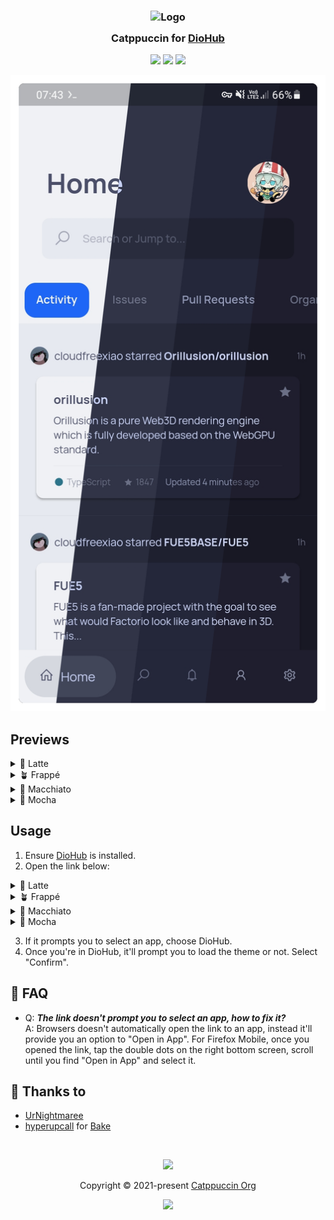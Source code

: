 <h3 align="center">
	<img src="https://raw.githubusercontent.com/catppuccin/catppuccin/main/assets/logos/exports/1544x1544_circle.png" width="100" alt="Logo"/><br/>
	<img src="https://raw.githubusercontent.com/catppuccin/catppuccin/main/assets/misc/transparent.png" height="30" width="0px"/>
	Catppuccin for <a href="https://github.com/NamanShergill/diohub">DioHub</a>
	<img src="https://raw.githubusercontent.com/catppuccin/catppuccin/main/assets/misc/transparent.png" height="30" width="0px"/>
</h3>

<p align="center">
	<a href="https://github.com/UrNightmaree/catppuccin-diohub/stargazers"><img src="https://img.shields.io/github/stars/UrNightmaree/catppuccin-diohub?colorA=363a4f&colorB=b7bdf8&style=for-the-badge"></a>
	<a href="https://github.com/UrNightmaree/catppuccin-diohub/issues"><img src="https://img.shields.io/github/issues/UrNightmaree/catppuccin-diohub?colorA=363a4f&colorB=f5a97f&style=for-the-badge"></a>
	<a href="https://github.com/UrNightmaree/catppuccin-diohub/contributors"><img src="https://img.shields.io/github/contributors/UrNightmaree/catppuccin-diohub?colorA=363a4f&colorB=a6da95&style=for-the-badge"></a>
</p>

<p align="center">
	<img src="./assets/preview.webp"/>
</p>

## Previews

<details>
<summary>🌻 Latte</summary>
<img src="./assets/latte.webp"/>
</details>
<details>
<summary>🪴 Frappé</summary>
<img src="./assets/frappe.webp"/>
</details>
<details>
<summary>🌺 Macchiato</summary>
<img src="./assets/macchiato.webp"/>
</details>
<details>
<summary>🌿 Mocha</summary>
<img src="./assets/mocha.webp"/>
</details>

## Usage

1. Ensure [DioHub](https://github.com/NamanShergill/diohub) is installed.
2. Open the link below:
<details>
<summary>🌻 Latte</summary>

- **<a href="https://theme.felix.diohub?format_ver=0&elementsOnColours=ff5c5f77&accent=ffdc8a78&faded3=ff9ca0b0&faded2=ff8c8fa1&faded1=ff7c7f93&baseElements=ff4c4f69&secondary=ffe6e9ef&primary=ffeff1f5"><img alt="Latte Rosewater" src="https://github.com/catppuccin/catppuccin/raw/main/assets/palette/circles/latte_rosewater.png" height="12" width="12" />&nbsp;Rosewater</a>**
- **<a href="https://theme.felix.diohub?format_ver=0&elementsOnColours=ff5c5f77&accent=ffdd7878&faded3=ff9ca0b0&faded2=ff8c8fa1&faded1=ff7c7f93&baseElements=ff4c4f69&secondary=ffe6e9ef&primary=ffeff1f5"><img alt="Latte Flamingo" src="https://github.com/catppuccin/catppuccin/raw/main/assets/palette/circles/latte_flamingo.png" height="12" width="12" />&nbsp;Flamingo</a>**
- **<a href="https://theme.felix.diohub?format_ver=0&elementsOnColours=ff5c5f77&accent=ffea76cb&faded3=ff9ca0b0&faded2=ff8c8fa1&faded1=ff7c7f93&baseElements=ff4c4f69&secondary=ffe6e9ef&primary=ffeff1f5"><img alt="Latte Pink" src="https://github.com/catppuccin/catppuccin/raw/main/assets/palette/circles/latte_pink.png" height="12" width="12" />&nbsp;Pink</a>**
- **<a href="https://theme.felix.diohub?format_ver=0&elementsOnColours=ff5c5f77&accent=ff8839ef&faded3=ff9ca0b0&faded2=ff8c8fa1&faded1=ff7c7f93&baseElements=ff4c4f69&secondary=ffe6e9ef&primary=ffeff1f5"><img alt="Latte Mauve" src="https://github.com/catppuccin/catppuccin/raw/main/assets/palette/circles/latte_mauve.png" height="12" width="12" />&nbsp;Mauve</a>**
- **<a href="https://theme.felix.diohub?format_ver=0&elementsOnColours=ff5c5f77&accent=ffd20f39&faded3=ff9ca0b0&faded2=ff8c8fa1&faded1=ff7c7f93&baseElements=ff4c4f69&secondary=ffe6e9ef&primary=ffeff1f5"><img alt="Latte Red" src="https://github.com/catppuccin/catppuccin/raw/main/assets/palette/circles/latte_red.png" height="12" width="12" />&nbsp;Red</a>**
- **<a href="https://theme.felix.diohub?format_ver=0&elementsOnColours=ff5c5f77&accent=ffe64553&faded3=ff9ca0b0&faded2=ff8c8fa1&faded1=ff7c7f93&baseElements=ff4c4f69&secondary=ffe6e9ef&primary=ffeff1f5"><img alt="Latte Maroon" src="https://github.com/catppuccin/catppuccin/raw/main/assets/palette/circles/latte_maroon.png" height="12" width="12" />&nbsp;Maroon</a>**
- **<a href="https://theme.felix.diohub?format_ver=0&elementsOnColours=ff5c5f77&accent=fffe640b&faded3=ff9ca0b0&faded2=ff8c8fa1&faded1=ff7c7f93&baseElements=ff4c4f69&secondary=ffe6e9ef&primary=ffeff1f5"><img alt="Latte Peach" src="https://github.com/catppuccin/catppuccin/raw/main/assets/palette/circles/latte_peach.png" height="12" width="12" />&nbsp;Peach</a>**
- **<a href="https://theme.felix.diohub?format_ver=0&elementsOnColours=ff5c5f77&accent=ffdf8e1d&faded3=ff9ca0b0&faded2=ff8c8fa1&faded1=ff7c7f93&baseElements=ff4c4f69&secondary=ffe6e9ef&primary=ffeff1f5"><img alt="Latte Yellow" src="https://github.com/catppuccin/catppuccin/raw/main/assets/palette/circles/latte_yellow.png" height="12" width="12" />&nbsp;Yellow</a>**
- **<a href="https://theme.felix.diohub?format_ver=0&elementsOnColours=ff5c5f77&accent=ff40a02b&faded3=ff9ca0b0&faded2=ff8c8fa1&faded1=ff7c7f93&baseElements=ff4c4f69&secondary=ffe6e9ef&primary=ffeff1f5"><img alt="Latte Green" src="https://github.com/catppuccin/catppuccin/raw/main/assets/palette/circles/latte_green.png" height="12" width="12" />&nbsp;Green</a>**
- **<a href="https://theme.felix.diohub?format_ver=0&elementsOnColours=ff5c5f77&accent=ff179299&faded3=ff9ca0b0&faded2=ff8c8fa1&faded1=ff7c7f93&baseElements=ff4c4f69&secondary=ffe6e9ef&primary=ffeff1f5"><img alt="Latte Teal" src="https://github.com/catppuccin/catppuccin/raw/main/assets/palette/circles/latte_teal.png" height="12" width="12" />&nbsp;Teal</a>**
- **<a href="https://theme.felix.diohub?format_ver=0&elementsOnColours=ff5c5f77&accent=ff04a5e5&faded3=ff9ca0b0&faded2=ff8c8fa1&faded1=ff7c7f93&baseElements=ff4c4f69&secondary=ffe6e9ef&primary=ffeff1f5"><img alt="Latte Sky" src="https://github.com/catppuccin/catppuccin/raw/main/assets/palette/circles/latte_sky.png" height="12" width="12" />&nbsp;Sky</a>**
- **<a href="https://theme.felix.diohub?format_ver=0&elementsOnColours=ff5c5f77&accent=ff209fb5&faded3=ff9ca0b0&faded2=ff8c8fa1&faded1=ff7c7f93&baseElements=ff4c4f69&secondary=ffe6e9ef&primary=ffeff1f5"><img alt="Latte Sapphire" src="https://github.com/catppuccin/catppuccin/raw/main/assets/palette/circles/latte_sapphire.png" height="12" width="12" />&nbsp;Sapphire</a>**
- **<a href="https://theme.felix.diohub?format_ver=0&elementsOnColours=ff5c5f77&accent=ff1e66f5&faded3=ff9ca0b0&faded2=ff8c8fa1&faded1=ff7c7f93&baseElements=ff4c4f69&secondary=ffe6e9ef&primary=ffeff1f5"><img alt="Latte Blue" src="https://github.com/catppuccin/catppuccin/raw/main/assets/palette/circles/latte_blue.png" height="12" width="12" />&nbsp;Blue</a>**
- **<a href="https://theme.felix.diohub?format_ver=0&elementsOnColours=ff5c5f77&accent=ff7287fd&faded3=ff9ca0b0&faded2=ff8c8fa1&faded1=ff7c7f93&baseElements=ff4c4f69&secondary=ffe6e9ef&primary=ffeff1f5"><img alt="Latte Lavender" src="https://github.com/catppuccin/catppuccin/raw/main/assets/palette/circles/latte_lavender.png" height="12" width="12" />&nbsp;Lavender</a>**
</details>
<details>
<summary>🪴 Frappé</summary>

- **<a href="https://theme.felix.diohub?format_ver=0&elementsOnColours=ffb5bfe2&accent=fff4dbd6&faded3=ff6c7086&faded2=ff7f849c&faded1=ff9399b2&baseElements=ffc6d0f5&secondary=ff292c3c&primary=ff303446"><img alt="Frappe Rosewater" src="https://github.com/catppuccin/catppuccin/raw/main/assets/palette/circles/frappe_rosewater.png" height="12" width="12" />&nbsp;Rosewater</a>**
- **<a href="https://theme.felix.diohub?format_ver=0&elementsOnColours=ffb5bfe2&accent=fff0c6c6&faded3=ff6c7086&faded2=ff7f849c&faded1=ff9399b2&baseElements=ffc6d0f5&secondary=ff292c3c&primary=ff303446"><img alt="Frappe Flamingo" src="https://github.com/catppuccin/catppuccin/raw/main/assets/palette/circles/frappe_flamingo.png" height="12" width="12" />&nbsp;Flamingo</a>**
- **<a href="https://theme.felix.diohub?format_ver=0&elementsOnColours=ffb5bfe2&accent=fff5bde6&faded3=ff6c7086&faded2=ff7f849c&faded1=ff9399b2&baseElements=ffc6d0f5&secondary=ff292c3c&primary=ff303446"><img alt="Frappe Pink" src="https://github.com/catppuccin/catppuccin/raw/main/assets/palette/circles/frappe_pink.png" height="12" width="12" />&nbsp;Pink</a>**
- **<a href="https://theme.felix.diohub?format_ver=0&elementsOnColours=ffb5bfe2&accent=ffc6a0f6&faded3=ff6c7086&faded2=ff7f849c&faded1=ff9399b2&baseElements=ffc6d0f5&secondary=ff292c3c&primary=ff303446"><img alt="Frappe Mauve" src="https://github.com/catppuccin/catppuccin/raw/main/assets/palette/circles/frappe_mauve.png" height="12" width="12" />&nbsp;Mauve</a>**
- **<a href="https://theme.felix.diohub?format_ver=0&elementsOnColours=ffb5bfe2&accent=ffed8796&faded3=ff6c7086&faded2=ff7f849c&faded1=ff9399b2&baseElements=ffc6d0f5&secondary=ff292c3c&primary=ff303446"><img alt="Frappe Red" src="https://github.com/catppuccin/catppuccin/raw/main/assets/palette/circles/frappe_red.png" height="12" width="12" />&nbsp;Red</a>**
- **<a href="https://theme.felix.diohub?format_ver=0&elementsOnColours=ffb5bfe2&accent=ffee99a0&faded3=ff6c7086&faded2=ff7f849c&faded1=ff9399b2&baseElements=ffc6d0f5&secondary=ff292c3c&primary=ff303446"><img alt="Frappe Maroon" src="https://github.com/catppuccin/catppuccin/raw/main/assets/palette/circles/frappe_maroon.png" height="12" width="12" />&nbsp;Maroon</a>**
- **<a href="https://theme.felix.diohub?format_ver=0&elementsOnColours=ffb5bfe2&accent=fff5a97f&faded3=ff6c7086&faded2=ff7f849c&faded1=ff9399b2&baseElements=ffc6d0f5&secondary=ff292c3c&primary=ff303446"><img alt="Frappe Peach" src="https://github.com/catppuccin/catppuccin/raw/main/assets/palette/circles/frappe_peach.png" height="12" width="12" />&nbsp;Peach</a>**
- **<a href="https://theme.felix.diohub?format_ver=0&elementsOnColours=ffb5bfe2&accent=ffeed49f&faded3=ff6c7086&faded2=ff7f849c&faded1=ff9399b2&baseElements=ffc6d0f5&secondary=ff292c3c&primary=ff303446"><img alt="Frappe Yellow" src="https://github.com/catppuccin/catppuccin/raw/main/assets/palette/circles/frappe_yellow.png" height="12" width="12" />&nbsp;Yellow</a>**
- **<a href="https://theme.felix.diohub?format_ver=0&elementsOnColours=ffb5bfe2&accent=ffa6da95&faded3=ff6c7086&faded2=ff7f849c&faded1=ff9399b2&baseElements=ffc6d0f5&secondary=ff292c3c&primary=ff303446"><img alt="Frappe Green" src="https://github.com/catppuccin/catppuccin/raw/main/assets/palette/circles/frappe_green.png" height="12" width="12" />&nbsp;Green</a>**
- **<a href="https://theme.felix.diohub?format_ver=0&elementsOnColours=ffb5bfe2&accent=ff8bd5ca&faded3=ff6c7086&faded2=ff7f849c&faded1=ff9399b2&baseElements=ffc6d0f5&secondary=ff292c3c&primary=ff303446"><img alt="Frappe Teal" src="https://github.com/catppuccin/catppuccin/raw/main/assets/palette/circles/frappe_teal.png" height="12" width="12" />&nbsp;Teal</a>**
- **<a href="https://theme.felix.diohub?format_ver=0&elementsOnColours=ffb5bfe2&accent=ff91d7e3&faded3=ff6c7086&faded2=ff7f849c&faded1=ff9399b2&baseElements=ffc6d0f5&secondary=ff292c3c&primary=ff303446"><img alt="Frappe Sky" src="https://github.com/catppuccin/catppuccin/raw/main/assets/palette/circles/frappe_sky.png" height="12" width="12" />&nbsp;Sky</a>**
- **<a href="https://theme.felix.diohub?format_ver=0&elementsOnColours=ffb5bfe2&accent=ff7dc4e4&faded3=ff6c7086&faded2=ff7f849c&faded1=ff9399b2&baseElements=ffc6d0f5&secondary=ff292c3c&primary=ff303446"><img alt="Frappe Sapphire" src="https://github.com/catppuccin/catppuccin/raw/main/assets/palette/circles/frappe_sapphire.png" height="12" width="12" />&nbsp;Sapphire</a>**
- **<a href="https://theme.felix.diohub?format_ver=0&elementsOnColours=ffb5bfe2&accent=ff8aadf4&faded3=ff6c7086&faded2=ff7f849c&faded1=ff9399b2&baseElements=ffc6d0f5&secondary=ff292c3c&primary=ff303446"><img alt="Frappe Blue" src="https://github.com/catppuccin/catppuccin/raw/main/assets/palette/circles/frappe_blue.png" height="12" width="12" />&nbsp;Blue</a>**
- **<a href="https://theme.felix.diohub?format_ver=0&elementsOnColours=ffb5bfe2&accent=ffb7bdf8&faded3=ff6c7086&faded2=ff7f849c&faded1=ff9399b2&baseElements=ffc6d0f5&secondary=ff292c3c&primary=ff303446"><img alt="Frappe Lavender" src="https://github.com/catppuccin/catppuccin/raw/main/assets/palette/circles/frappe_lavender.png" height="12" width="12" />&nbsp;Lavender</a>**
</details>
<details>
<summary>🌺 Macchiato</summary>

- **<a href="https://theme.felix.diohub?format_ver=0&elementsOnColours=ffb8c0e0&accent=fff4dbd6&faded3=ff939ab7&faded2=ff8087a2&faded1=ff6e738d&baseElements=ffcad3f5&secondary=ff1e2030&primary=ff24273a"><img alt="Macchiato Rosewater" src="https://github.com/catppuccin/catppuccin/raw/main/assets/palette/circles/macchiato_rosewater.png" height="12" width="12" />&nbsp;Rosewater</a>**
- **<a href="https://theme.felix.diohub?format_ver=0&elementsOnColours=ffb8c0e0&accent=fff0c6c6&faded3=ff939ab7&faded2=ff8087a2&faded1=ff6e738d&baseElements=ffcad3f5&secondary=ff1e2030&primary=ff24273a"><img alt="Macchiato Flamingo" src="https://github.com/catppuccin/catppuccin/raw/main/assets/palette/circles/macchiato_flamingo.png" height="12" width="12" />&nbsp;Flamingo</a>**
- **<a href="https://theme.felix.diohub?format_ver=0&elementsOnColours=ffb8c0e0&accent=fff5bde6&faded3=ff939ab7&faded2=ff8087a2&faded1=ff6e738d&baseElements=ffcad3f5&secondary=ff1e2030&primary=ff24273a"><img alt="Macchiato Pink" src="https://github.com/catppuccin/catppuccin/raw/main/assets/palette/circles/macchiato_pink.png" height="12" width="12" />&nbsp;Pink</a>**
- **<a href="https://theme.felix.diohub?format_ver=0&elementsOnColours=ffb8c0e0&accent=ffc6a0f6&faded3=ff939ab7&faded2=ff8087a2&faded1=ff6e738d&baseElements=ffcad3f5&secondary=ff1e2030&primary=ff24273a"><img alt="Macchiato Mauve" src="https://github.com/catppuccin/catppuccin/raw/main/assets/palette/circles/macchiato_mauve.png" height="12" width="12" />&nbsp;Mauve</a>**
- **<a href="https://theme.felix.diohub?format_ver=0&elementsOnColours=ffb8c0e0&accent=ffed8796&faded3=ff939ab7&faded2=ff8087a2&faded1=ff6e738d&baseElements=ffcad3f5&secondary=ff1e2030&primary=ff24273a"><img alt="Macchiato Red" src="https://github.com/catppuccin/catppuccin/raw/main/assets/palette/circles/macchiato_red.png" height="12" width="12" />&nbsp;Red</a>**
- **<a href="https://theme.felix.diohub?format_ver=0&elementsOnColours=ffb8c0e0&accent=ffee99a0&faded3=ff939ab7&faded2=ff8087a2&faded1=ff6e738d&baseElements=ffcad3f5&secondary=ff1e2030&primary=ff24273a"><img alt="Macchiato Maroon" src="https://github.com/catppuccin/catppuccin/raw/main/assets/palette/circles/macchiato_maroon.png" height="12" width="12" />&nbsp;Maroon</a>**
- **<a href="https://theme.felix.diohub?format_ver=0&elementsOnColours=ffb8c0e0&accent=fff5a97f&faded3=ff939ab7&faded2=ff8087a2&faded1=ff6e738d&baseElements=ffcad3f5&secondary=ff1e2030&primary=ff24273a"><img alt="Macchiato Peach" src="https://github.com/catppuccin/catppuccin/raw/main/assets/palette/circles/macchiato_peach.png" height="12" width="12" />&nbsp;Peach</a>**
- **<a href="https://theme.felix.diohub?format_ver=0&elementsOnColours=ffb8c0e0&accent=ffeed49f&faded3=ff939ab7&faded2=ff8087a2&faded1=ff6e738d&baseElements=ffcad3f5&secondary=ff1e2030&primary=ff24273a"><img alt="Macchiato Yellow" src="https://github.com/catppuccin/catppuccin/raw/main/assets/palette/circles/macchiato_yellow.png" height="12" width="12" />&nbsp;Yellow</a>**
- **<a href="https://theme.felix.diohub?format_ver=0&elementsOnColours=ffb8c0e0&accent=ffa6da95&faded3=ff939ab7&faded2=ff8087a2&faded1=ff6e738d&baseElements=ffcad3f5&secondary=ff1e2030&primary=ff24273a"><img alt="Macchiato Green" src="https://github.com/catppuccin/catppuccin/raw/main/assets/palette/circles/macchiato_green.png" height="12" width="12" />&nbsp;Green</a>**
- **<a href="https://theme.felix.diohub?format_ver=0&elementsOnColours=ffb8c0e0&accent=ff8bd5ca&faded3=ff939ab7&faded2=ff8087a2&faded1=ff6e738d&baseElements=ffcad3f5&secondary=ff1e2030&primary=ff24273a"><img alt="Macchiato Teal" src="https://github.com/catppuccin/catppuccin/raw/main/assets/palette/circles/macchiato_teal.png" height="12" width="12" />&nbsp;Teal</a>**
- **<a href="https://theme.felix.diohub?format_ver=0&elementsOnColours=ffb8c0e0&accent=ff91d7e3&faded3=ff939ab7&faded2=ff8087a2&faded1=ff6e738d&baseElements=ffcad3f5&secondary=ff1e2030&primary=ff24273a"><img alt="Macchiato Sky" src="https://github.com/catppuccin/catppuccin/raw/main/assets/palette/circles/macchiato_sky.png" height="12" width="12" />&nbsp;Sky</a>**
- **<a href="https://theme.felix.diohub?format_ver=0&elementsOnColours=ffb8c0e0&accent=ff7dc4e4&faded3=ff939ab7&faded2=ff8087a2&faded1=ff6e738d&baseElements=ffcad3f5&secondary=ff1e2030&primary=ff24273a"><img alt="Macchiato Sapphire" src="https://github.com/catppuccin/catppuccin/raw/main/assets/palette/circles/macchiato_sapphire.png" height="12" width="12" />&nbsp;Sapphire</a>**
- **<a href="https://theme.felix.diohub?format_ver=0&elementsOnColours=ffb8c0e0&accent=ff8aadf4&faded3=ff939ab7&faded2=ff8087a2&faded1=ff6e738d&baseElements=ffcad3f5&secondary=ff1e2030&primary=ff24273a"><img alt="Macchiato Blue" src="https://github.com/catppuccin/catppuccin/raw/main/assets/palette/circles/macchiato_blue.png" height="12" width="12" />&nbsp;Blue</a>**
- **<a href="https://theme.felix.diohub?format_ver=0&elementsOnColours=ffb8c0e0&accent=ffb7bdf8&faded3=ff939ab7&faded2=ff8087a2&faded1=ff6e738d&baseElements=ffcad3f5&secondary=ff1e2030&primary=ff24273a"><img alt="Macchiato Lavender" src="https://github.com/catppuccin/catppuccin/raw/main/assets/palette/circles/macchiato_lavender.png" height="12" width="12" />&nbsp;Lavender</a>**
</details>
<details>
<summary>🌿 Mocha</summary>

- **<a href="https://theme.felix.diohub?format_ver=0&elementsOnColours=ffbac2de&accent=fff5e0dc&faded3=ff6c7086&faded2=ff7f849c&faded1=ff9399b2&baseElements=ffcdd6f4&secondary=ff181825&primary=ff1e1e2e"><img alt="Mocha Rosewater" src="https://github.com/catppuccin/catppuccin/raw/main/assets/palette/circles/mocha_rosewater.png" height="12" width="12" />&nbsp;Rosewater</a>**
- **<a href="https://theme.felix.diohub?format_ver=0&elementsOnColours=ffbac2de&accent=fff2cdcd&faded3=ff6c7086&faded2=ff7f849c&faded1=ff9399b2&baseElements=ffcdd6f4&secondary=ff181825&primary=ff1e1e2e"><img alt="Mocha Flamingo" src="https://github.com/catppuccin/catppuccin/raw/main/assets/palette/circles/mocha_flamingo.png" height="12" width="12" />&nbsp;Flamingo</a>**
- **<a href="https://theme.felix.diohub?format_ver=0&elementsOnColours=ffbac2de&accent=fff5c2e7&faded3=ff6c7086&faded2=ff7f849c&faded1=ff9399b2&baseElements=ffcdd6f4&secondary=ff181825&primary=ff1e1e2e"><img alt="Mocha Pink" src="https://github.com/catppuccin/catppuccin/raw/main/assets/palette/circles/mocha_pink.png" height="12" width="12" />&nbsp;Pink</a>**
- **<a href="https://theme.felix.diohub?format_ver=0&elementsOnColours=ffbac2de&accent=ffcba6f7&faded3=ff6c7086&faded2=ff7f849c&faded1=ff9399b2&baseElements=ffcdd6f4&secondary=ff181825&primary=ff1e1e2e"><img alt="Mocha Mauve" src="https://github.com/catppuccin/catppuccin/raw/main/assets/palette/circles/mocha_mauve.png" height="12" width="12" />&nbsp;Mauve</a>**
- **<a href="https://theme.felix.diohub?format_ver=0&elementsOnColours=ffbac2de&accent=fff38ba8&faded3=ff6c7086&faded2=ff7f849c&faded1=ff9399b2&baseElements=ffcdd6f4&secondary=ff181825&primary=ff1e1e2e"><img alt="Mocha Red" src="https://github.com/catppuccin/catppuccin/raw/main/assets/palette/circles/mocha_red.png" height="12" width="12" />&nbsp;Red</a>**
- **<a href="https://theme.felix.diohub?format_ver=0&elementsOnColours=ffbac2de&accent=ffeba0ac&faded3=ff6c7086&faded2=ff7f849c&faded1=ff9399b2&baseElements=ffcdd6f4&secondary=ff181825&primary=ff1e1e2e"><img alt="Mocha Maroon" src="https://github.com/catppuccin/catppuccin/raw/main/assets/palette/circles/mocha_maroon.png" height="12" width="12" />&nbsp;Maroon</a>**
- **<a href="https://theme.felix.diohub?format_ver=0&elementsOnColours=ffbac2de&accent=fffab387&faded3=ff6c7086&faded2=ff7f849c&faded1=ff9399b2&baseElements=ffcdd6f4&secondary=ff181825&primary=ff1e1e2e"><img alt="Mocha Peach" src="https://github.com/catppuccin/catppuccin/raw/main/assets/palette/circles/mocha_peach.png" height="12" width="12" />&nbsp;Peach</a>**
- **<a href="https://theme.felix.diohub?format_ver=0&elementsOnColours=ffbac2de&accent=fff9e2af&faded3=ff6c7086&faded2=ff7f849c&faded1=ff9399b2&baseElements=ffcdd6f4&secondary=ff181825&primary=ff1e1e2e"><img alt="Mocha Yellow" src="https://github.com/catppuccin/catppuccin/raw/main/assets/palette/circles/mocha_yellow.png" height="12" width="12" />&nbsp;Yellow</a>**
- **<a href="https://theme.felix.diohub?format_ver=0&elementsOnColours=ffbac2de&accent=ffa6e3a1&faded3=ff6c7086&faded2=ff7f849c&faded1=ff9399b2&baseElements=ffcdd6f4&secondary=ff181825&primary=ff1e1e2e"><img alt="Mocha Green" src="https://github.com/catppuccin/catppuccin/raw/main/assets/palette/circles/mocha_green.png" height="12" width="12" />&nbsp;Green</a>**
- **<a href="https://theme.felix.diohub?format_ver=0&elementsOnColours=ffbac2de&accent=ff94e2d5&faded3=ff6c7086&faded2=ff7f849c&faded1=ff9399b2&baseElements=ffcdd6f4&secondary=ff181825&primary=ff1e1e2e"><img alt="Mocha Teal" src="https://github.com/catppuccin/catppuccin/raw/main/assets/palette/circles/mocha_teal.png" height="12" width="12" />&nbsp;Teal</a>**
- **<a href="https://theme.felix.diohub?format_ver=0&elementsOnColours=ffbac2de&accent=ff89dceb&faded3=ff6c7086&faded2=ff7f849c&faded1=ff9399b2&baseElements=ffcdd6f4&secondary=ff181825&primary=ff1e1e2e"><img alt="Mocha Sky" src="https://github.com/catppuccin/catppuccin/raw/main/assets/palette/circles/mocha_sky.png" height="12" width="12" />&nbsp;Sky</a>**
- **<a href="https://theme.felix.diohub?format_ver=0&elementsOnColours=ffbac2de&accent=ff74c7ec&faded3=ff6c7086&faded2=ff7f849c&faded1=ff9399b2&baseElements=ffcdd6f4&secondary=ff181825&primary=ff1e1e2e"><img alt="Mocha Sapphire" src="https://github.com/catppuccin/catppuccin/raw/main/assets/palette/circles/mocha_sapphire.png" height="12" width="12" />&nbsp;Sapphire</a>**
- **<a href="https://theme.felix.diohub?format_ver=0&elementsOnColours=ffbac2de&accent=ff89b4fa&faded3=ff6c7086&faded2=ff7f849c&faded1=ff9399b2&baseElements=ffcdd6f4&secondary=ff181825&primary=ff1e1e2e"><img alt="Mocha Blue" src="https://github.com/catppuccin/catppuccin/raw/main/assets/palette/circles/mocha_blue.png" height="12" width="12" />&nbsp;Blue</a>**
- **<a href="https://theme.felix.diohub?format_ver=0&elementsOnColours=ffbac2de&accent=ffb4befe&faded3=ff6c7086&faded2=ff7f849c&faded1=ff9399b2&baseElements=ffcdd6f4&secondary=ff181825&primary=ff1e1e2e"><img alt="Mocha Lavender" src="https://github.com/catppuccin/catppuccin/raw/main/assets/palette/circles/mocha_lavender.png" height="12" width="12" />&nbsp;Lavender</a>**
</details>

3. If it prompts you to select an app, choose DioHub.
4. Once you're in DioHub, it'll prompt you to load the theme or not. Select "Confirm".

## 🙋 FAQ

- Q: **_The link doesn't prompt you to select an app, how to fix it?_**\
  A: Browsers doesn't automatically open the link to an app, instead it'll provide you an option to "Open in App". For Firefox Mobile, once you opened the link, tap the double dots on the right bottom screen, scroll until you find "Open in App" and select it.

## 💝 Thanks to

- [UrNightmaree](https://github.com/UrNightmaree)
- [hyperupcall](https://github.com/hyperupcall) for [Bake](https://github.com/hyperupcall/bake)

&nbsp;

<p align="center">
	<img src="https://raw.githubusercontent.com/catppuccin/catppuccin/main/assets/footers/gray0_ctp_on_line.svg?sanitize=true" />
</p>

<p align="center">
	Copyright &copy; 2021-present <a href="https://github.com/catppuccin" target="_blank">Catppuccin Org</a>
</p>

<p align="center">
	<a href="https://github.com/catppuccin/catppuccin/blob/main/LICENSE"><img src="https://img.shields.io/static/v1.svg?style=for-the-badge&label=License&message=MIT&logoColor=d9e0ee&colorA=363a4f&colorB=b7bdf8"/></a>
</p>
